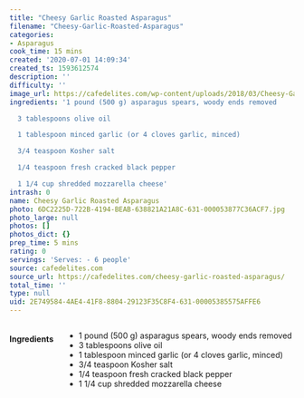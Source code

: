 ```yaml
---
title: "Cheesy Garlic Roasted Asparagus"
filename: "Cheesy-Garlic-Roasted-Asparagus"
categories:
- Asparagus
cook_time: 15 mins
created: '2020-07-01 14:09:34'
created_ts: 1593612574
description: ''
difficulty: ''
image_url: https://cafedelites.com/wp-content/uploads/2018/03/Cheesy-Garlic-Roasted-Asparagus-IMAGE-10-1365x2048.jpg
ingredients: '1 pound (500 g) asparagus spears, woody ends removed

  3 tablespoons olive oil

  1 tablespoon minced garlic (or 4 cloves garlic, minced)

  3/4 teaspoon Kosher salt

  1/4 teaspoon fresh cracked black pepper

  1 1/4 cup shredded mozzarella cheese'
intrash: 0
name: Cheesy Garlic Roasted Asparagus
photo: 6DC2225D-722B-4194-BEAB-638821A21A8C-631-000053877C36ACF7.jpg
photo_large: null
photos: []
photos_dict: {}
prep_time: 5 mins
rating: 0
servings: 'Serves: - 6 people'
source: cafedelites.com
source_url: https://cafedelites.com/cheesy-garlic-roasted-asparagus/
total_time: ''
type: null
uid: 2E749584-4AE4-41F8-8804-29123F35C8F4-631-00005385575AFFE6
---
```

<div class="large-8 medium-7 columns" id="writeup">	</div><!-- #writeup -->
</div><!-- #row-one -->
<div class="row" id="row-two">	<div class="medium-4 small-5 columns"><h4 id="ingredients">Ingredients</h4><div class="box box-ingredients content"><ul>
<li>1 pound (500 g) asparagus spears, woody ends removed</li>
<li>3 tablespoons olive oil</li>
<li>1 tablespoon minced garlic (or 4 cloves garlic, minced)</li>
<li>3/4 teaspoon Kosher salt</li>
<li>1/4 teaspoon fresh cracked black pepper</li>
<li>1 1/4 cup shredded mozzarella cheese</li>
</ul>
</div>	</div>	<div class="medium-6 small-7 columns">	</div>